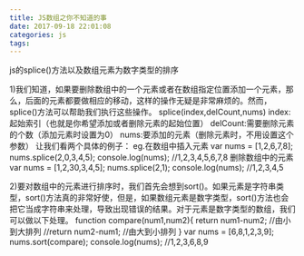 ```yaml
---
title: JS数组之你不知道的事
date: 2017-09-18 22:01:08
categories: js
tags:
---
```


js的splice()方法以及数组元素为数字类型的排序

<!--more-->
1)我们知道，如果要删除数组中的一个元素或者在数组指定位置添加一个元素，那么，后面的元素都要做相应的移动，这样的操作无疑是非常麻烦的。然而，splice()方法可以帮助我们执行这些操作。
splice(index,delCount,nums)
	index:起始索引（也就是你希望添加或者删除元素的起始位置）
	delCount:需要删除元素的个数（添加元素时设置为0）
	nums:要添加的元素（删除元素时，不用设置这个参数）
让我们看两个具体的例子：
eg.在数组中插入元素
	var nums = [1,2,6,7,8];
	nums.splice(2,0,3,4,5);
	console.log(nums);	//1,2,3,4,5,6,7,8
   删除数组中的元素
	var nums = [1,2,30,3,4,5];
	nums.splice(2,1);
	console.log(nums);	//1,2,3,4,5

2)要对数组中的元素进行排序时，我们首先会想到sort()。如果元素是字符串类型，sort()方法真的非常好使，但是，如果数组元素是数字类型，sort()方法也会把它当成字符串来处理，导致出现错误的结果。对于元素是数字类型的数组，我们可以做以下处理。
function compare(num1,num2){
	return num1-num2;	//由小到大排列
	//return num2-num1;	//由大到小排列
}
var nums = [6,8,1,2,3,9];
nums.sort(compare);
console.log(nums);	//1,2,3,6,8,9

